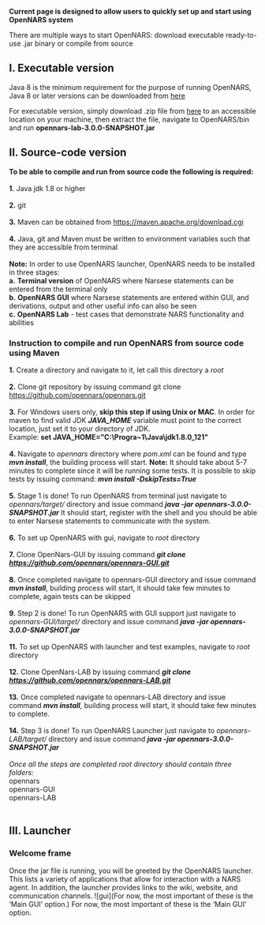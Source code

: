 **Current page is designed to allow users to quickly set up and start using OpenNARS system**

There are multiple ways to start OpenNARS: download executable ready-to-use .jar binary or compile from source

## I. Executable version
Java 8 is the minimum requirement for the purpose of running OpenNARS, Java 8 or later versions can be downloaded from [here](https://www.java.com/en/)

For executable version, simply download .zip file from [here](https://drive.google.com/file/d/1T998jZSy7Qy0xis1ftRudKIsfwDpF89K/view) to an accessible location on your machine, then extract the file, navigate to OpenNARS/bin and run **opennars-lab-3.0.0-SNAPSHOT.jar**

## II. Source-code version

**To be able to compile and run from source code the following is required:**
<br/><br/>
**1.** Java jdk 1.8 or higher
<br/><br/>
**2.** git  
<br/>
**3.** Maven can be obtained from https://maven.apache.org/download.cgi
<br/><br/>
**4.** Java, git and Maven must be written to environment variables such that they are accessible from terminal
<br/><br/>
**Note:** In order to use OpenNARS launcher, OpenNARS needs to be installed in three stages: 
<br/>
**a.** **Terminal version** of OpenNARS where Narsese statements can be entered from the terminal only
<br/>
**b.** **OpenNARS GUI** where Narsese statements are entered within GUI, and derivations, output and other useful info can also be seen
<br/>
**c.** **OpenNARS Lab** - test cases that demonstrate NARS functionality and abilities
<br/>

### Instruction to compile and run OpenNARS from source code using Maven

**1.** Create a directory and navigate to it, let call this directory a _root_
<br/><br/>
**2.** Clone git repository by issuing command git clone https://github.com/opennars/opennars.git
<br/><br/>
**3.** For Windows users only, **skip this step if using Unix or MAC**. In order for maven to find valid JDK _**JAVA_HOME**_ variable must point to the correct location, just set it to your directory of JDK.<br/> Example: **set JAVA_HOME="C:\Progra~1\Java\jdk1.8.0_121"**
<br/><br/>
**4.** Navigate to _opennars_ directory where _pom.xml_ can be found and type _**mvn install**_, the building process will start. **Note:** It should take about 5-7 minutes to complete since it will be running some tests. It is possible to skip tests by issuing command: _**mvn install -DskipTests=True**_
<br/><br/>
**5.** Stage 1 is done! To run OpenNARS from terminal just navigate to _opennars/target/_ directory and issue command _**java -jar opennars-3.0.0-SNAPSHOT.jar**_ It should start, register with the shell and you should be able to enter Narsese statements to communicate with the system.
<br/><br/>
**6.** To set up OpenNARS with gui, navigate to _root_ directory
<br/><br/>
**7.** Clone OpenNars-GUI by issuing command _**git clone https://github.com/opennars/opennars-GUI.git**_
<br/><br/>
**8.** Once completed navigate to opennars-GUI directory and issue command _**mvn install**_, building process will start, it should take few minutes to complete, again tests can be skipped
<br/><br/>
**9.** Step 2 is done! To run OpenNARS with GUI support just navigate to _opennars-GUI/target/_ directory and issue command _**java -jar opennars-3.0.0-SNAPSHOT.jar**_ 
<br/><br/>
**11.** To set up OpenNARS with launcher and test examples, navigate to _root_ directory
<br/><br/>
**12.** Clone OpenNars-LAB by issuing command _**git clone https://github.com/opennars/opennars-LAB.git**_
<br/><br/>
**13.** Once completed navigate to opennars-LAB directory and issue command  _**mvn install**_, building process will start, it should take few minutes to complete.
<br/><br/>
**14.** Step 3 is done! To run OpenNARS Launcher just navigate to _opennars-LAB/target/_ directory and issue command _**java -jar opennars-3.0.0-SNAPSHOT.jar**_ 
<br/><br/>
_Once all the steps are completed root directory should contain three folders:_
<br/>
opennars
<br/>
opennars-GUI
<br/>
opennars-LAB
<br/><br/>

## III. Launcher

### Welcome frame
Once the jar file is running, you will be greeted by the OpenNARS launcher. This lists a variety of applications that allow for interaction with a NARS agent. In addition, the launcher provides links to the wiki, website, and communication channels. 
![gui](For now, the most important of these is the ‘Main GUI’ option.)
For now, the most important of these is the ‘Main GUI’ option.
